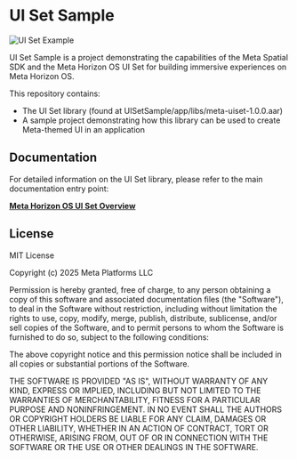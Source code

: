 # UI Set Sample

![UI Set Example](media/animated/uisetgif.gif 'UI Set Example')

UI Set Sample is a project demonstrating the capabilities of the Meta Spatial SDK and the Meta Horizon OS UI Set for building immersive experiences on Meta Horizon OS.

This repository contains:
 - The UI Set library (found at UISetSample/app/libs/meta-uiset-1.0.0.aar)
 - A sample project demonstrating how this library can be used to create Meta-themed UI in an application

## Documentation

For detailed information on the UI Set library, please refer to the main documentation entry point:

**[Meta Horizon OS UI Set Overview](https://developers.meta.com/horizon/documentation/spatial-sdk/spatial-sdk-ui-overview)**

## License

MIT License

Copyright (c) 2025 Meta Platforms LLC

Permission is hereby granted, free of charge, to any person obtaining a copy of this software and associated documentation files (the "Software"), to deal in the Software without restriction, including without limitation the rights to use, copy, modify, merge, publish, distribute, sublicense, and/or sell copies of the Software, and to permit persons to whom the Software is furnished to do so, subject to the following conditions:

The above copyright notice and this permission notice shall be included in all copies or substantial portions of the Software.

THE SOFTWARE IS PROVIDED "AS IS", WITHOUT WARRANTY OF ANY KIND, EXPRESS OR IMPLIED, INCLUDING BUT NOT LIMITED TO THE WARRANTIES OF MERCHANTABILITY, FITNESS FOR A PARTICULAR PURPOSE AND NONINFRINGEMENT. IN NO EVENT SHALL THE AUTHORS OR COPYRIGHT HOLDERS BE LIABLE FOR ANY CLAIM, DAMAGES OR OTHER LIABILITY, WHETHER IN AN ACTION OF CONTRACT, TORT OR OTHERWISE, ARISING FROM, OUT OF OR IN CONNECTION WITH THE SOFTWARE OR THE USE OR OTHER DEALINGS IN THE SOFTWARE.

